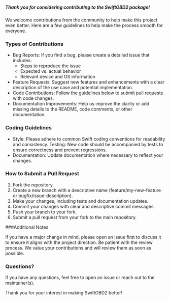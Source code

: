 ##### Thank you for considering contributing to the SwiftOBD2 package!
We welcome contributions from the community to help make this project even better. Here are a few guidelines to help make the process smooth for everyone.

### Types of Contributions

- Bug Reports: If you find a bug, please create a detailed issue that includes:
	* Steps to reproduce the issue
	* Expected vs. actual behavior
	* Relevant device and OS information
- Feature Requests: Suggest new features and enhancements with a clear description of the use case and potential implementation.
- Code Contributions: Follow the guidelines below to submit pull requests with code changes.
- Documentation Improvements: Help us improve the clarity or add missing details to the README, code comments, or other documentation.

### Coding Guidelines

- Style: Please adhere to common Swift coding conventions for readability and consistency.
Testing: New code should be accompanied by tests to ensure correctness and prevent regressions.
- Documentation: Update documentation where necessary to reflect your changes.

### How to Submit a Pull Request

1. Fork the repository.
2. Create a new branch with a descriptive name (feature/my-new-feature or bugfix/issue-description).
3. Make your changes, including tests and documentation updates.
4. Commit your changes with clear and descriptive commit messages.
6. Push your branch to your fork.
7. Submit a pull request from your fork to the main repository.

###Additional Notes

If you have a major change in mind, please open an issue first to discuss it to ensure it aligns with the project direction.
Be patient with the review process. We value your contributions and will review them as soon as possible.

### Questions?

If you have any questions, feel free to open an issue or reach out to the maintainer(s).

Thank you for your interest in making SwiftOBD2 better!
